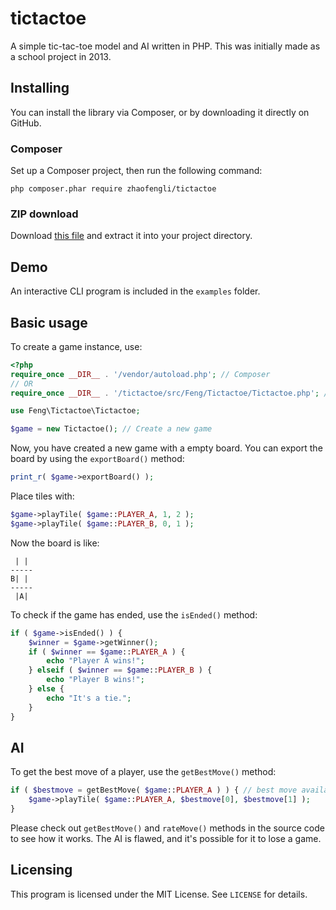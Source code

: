 # tictactoe
A simple tic-tac-toe model and AI written in PHP. This was initially made as a school project in 2013.

## Installing
You can install the library via Composer, or by downloading it directly on GitHub.

### Composer
Set up a Composer project, then run the following command:
```
php composer.phar require zhaofengli/tictactoe
```

### ZIP download
Download [this file](https://github.com/zhaofengli/tictactoe/archive/master.zip) and extract it into your project directory.

## Demo
An interactive CLI program is included in the `examples` folder.

## Basic usage
To create a game instance, use:
```php
<?php
require_once __DIR__ . '/vendor/autoload.php'; // Composer
// OR
require_once __DIR__ . '/tictactoe/src/Feng/Tictactoe/Tictactoe.php'; // ZIP download

use Feng\Tictactoe\Tictactoe;

$game = new Tictactoe(); // Create a new game
```

Now, you have created a new game with a empty board. You can export the board by using the `exportBoard()` method:
```php
print_r( $game->exportBoard() );
```

Place tiles with:
```php
$game->playTile( $game::PLAYER_A, 1, 2 );
$game->playTile( $game::PLAYER_B, 0, 1 );
```
Now the board is like:
```
 | | 
-----
B| |
-----
 |A|
```

To check if the game has ended, use the `isEnded()` method:
```php
if ( $game->isEnded() ) {
	$winner = $game->getWinner();
	if ( $winner == $game::PLAYER_A ) {
		echo "Player A wins!";
	} elseif ( $winner == $game::PLAYER_B ) {
		echo "Player B wins!";
	} else {
		echo "It's a tie.";
	}
}
```

## AI
To get the best move of a player, use the `getBestMove()` method:
```php
if ( $bestmove = getBestMove( $game::PLAYER_A ) ) { // best move available
	$game->playTile( $game::PLAYER_A, $bestmove[0], $bestmove[1] );
}
```
Please check out `getBestMove()` and `rateMove()` methods in the source code to see how it works.
The AI is flawed, and it's possible for it to lose a game.

## Licensing
This program is licensed under the MIT License. See `LICENSE` for details.
